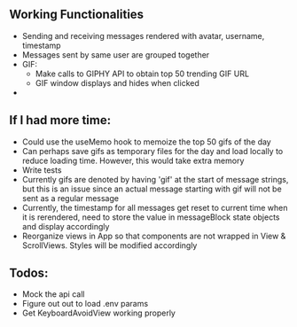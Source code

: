 ## Working Functionalities
- Sending and receiving messages rendered with avatar, username, timestamp
- Messages sent by same user are grouped together
- GIF:
  - Make calls to GIPHY API to obtain top 50 trending GIF URL
  - GIF window displays and hides when clicked
- 

## If I had more time:
- Could use the useMemo hook to memoize the top 50 gifs of the day
- Can perhaps save gifs as temporary files for the day and load locally to reduce
  loading time. However, this would take extra memory
- Write tests
- Currently gifs are denoted by having 'gif' at the start of message strings, but
this is an issue since an actual message starting with gif will not be sent as 
a regular message
- Currently, the timestamp for all messages get reset to current time when it is rerendered,
need to store the value in messageBlock state objects and display accordingly
- Reorganize views in App so that components are not wrapped in View & ScrollViews. Styles will be
modified accordingly

## Todos:
- Mock the api call
- Figure out out to load .env params
- Get KeyboardAvoidView working properly